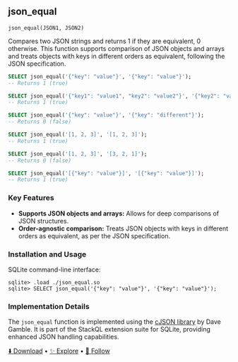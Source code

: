 ## json_equal

```text
json_equal(JSON1, JSON2)
```

Compares two JSON strings and returns 1 if they are equivalent, 0 otherwise. This function supports comparison of JSON objects and arrays and treats objects with keys in different orders as equivalent, following the JSON specification.

```sql
SELECT json_equal('{"key": "value"}', '{"key": "value"}');
-- Returns 1 (true)

SELECT json_equal('{"key1": "value1", "key2": "value2"}', '{"key2": "value2", "key1": "value1"}');
-- Returns 1 (true)

SELECT json_equal('{"key": "value"}', '{"key": "different"}');
-- Returns 0 (false)

SELECT json_equal('[1, 2, 3]', '[1, 2, 3]');
-- Returns 1 (true)

SELECT json_equal('[1, 2, 3]', '[3, 2, 1]');
-- Returns 0 (false)

SELECT json_equal('[{"key": "value"}]', '[{"key": "value"}]');
-- Returns 1 (true)
```

### Key Features

- **Supports JSON objects and arrays:** Allows for deep comparisons of JSON structures.
- **Order-agnostic comparison:** Treats JSON objects with keys in different orders as equivalent, as per the JSON specification.

### Installation and Usage

SQLite command-line interface:

```
sqlite> .load ./json_equal.so
sqlite> SELECT json_equal('{"key": "value"}', '{"key": "value"}');
```
### Implementation Details

The `json_equal` function is implemented using the [cJSON library](https://github.com/DaveGamble/cJSON) by Dave Gamble. It is part of the StackQL extension suite for SQLite, providing enhanced JSON handling capabilities.

[⬇️ Download](https://github.com/stackql/stackql/releases/latest) •
[✨ Explore](https://github.com/stackql/stackql) •
[🚀 Follow](https://github.com/stackql)
